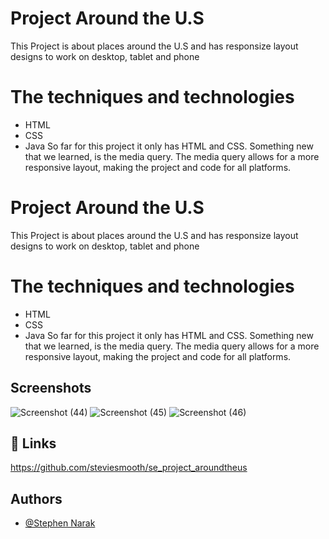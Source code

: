 
# Project Around the U.S

This Project is about places around the U.S and has responsize layout designs to work on desktop, tablet and phone

# The techniques and technologies
 - HTML
 - CSS
 - Java
 So far for this project it only has HTML and CSS.
 Something new that we learned, is the media query. The media query allows for a more responsive layout, making the project and code for all platforms.

# Project Around the U.S

This Project is about places around the U.S and has responsize layout designs to work on desktop, tablet and phone

# The techniques and technologies
 - HTML
 - CSS
 - Java
 So far for this project it only has HTML and CSS.
 Something new that we learned, is the media query. The media query allows for a more responsive layout, making the project and code for all platforms.

## Screenshots

![Screenshot (44)](https://user-images.githubusercontent.com/126042891/233392165-9726ab13-1460-49a7-953b-8a6117ffd858.png)
![Screenshot (45)](https://user-images.githubusercontent.com/126042891/233392206-251c2dfb-ce9f-4c09-a533-3f10af73a7f2.png)
![Screenshot (46)](https://user-images.githubusercontent.com/126042891/233392238-efe83446-afe8-4899-bbdf-517447939aec.png)


## 🔗 Links
https://github.com/steviesmooth/se_project_aroundtheus


## Authors

- [@Stephen Narak](https://github.com/steviesmooth)

